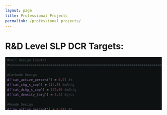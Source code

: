 ```yaml
---
layout: page
title: Professional Projects
permalink: /professional_projects/
---
```

R&D Level SLP DCR Targets:
=============
[<img src="/img/code_shot.png">](/professional_projects/slp_dcr/index.html)
